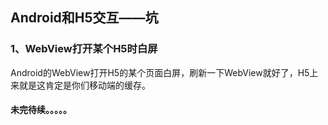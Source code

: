 ## Android和H5交互——坑

### 1、WebView打开某个H5时白屏
Android的WebView打开H5的某个页面白屏，刷新一下WebView就好了，H5上来就是这肯定是你们移动端的缓存。

#### 未完待续。。。。。